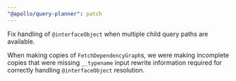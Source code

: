 ```yaml
---
"@apollo/query-planner": patch
---
```


Fix handling of `@interfaceObject` when multiple child query paths are available.

When making copies of `FetchDependencyGraph`s, we were making incomplete copies that were missing `__typename` input rewrite information required for correctly handling `@interfaceObject` resolution.  
